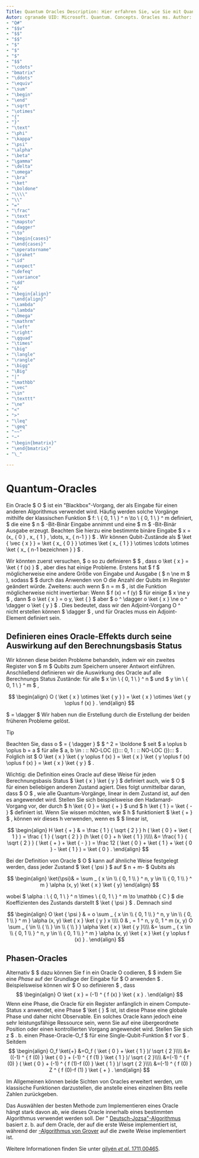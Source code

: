 ```yaml
---
Title: Quantum Oracles Description: Hier erfahren Sie, wie Sie mit Quantum-Oracles, Black Box-Vorgängen, die als Eingabe für einen anderen Algorithmus verwendet werden, arbeiten und definieren.
Autor: cgranade UID: Microsoft. Quantum. Concepts. Oracles ms. Author: chgranad ms. Date: 07/11/2018 ms. Topic: article NO-LOC:
- "Q#"
- "$$v"
- "$$"
- "$$"
- "$"
- "$"
- "$"
- "$$"
- "\cdots"
- "bmatrix"
- "\ddots"
- "\equiv"
- "\sum"
- "\begin"
- "\end"
- "\sqrt"
- "\otimes"
- "{"
- "}"
- "\text"
- "\phi"
- "\kappa"
- "\psi"
- "\alpha"
- "\beta"
- "\gamma"
- "\delta"
- "\omega"
- "\bra"
- "\ket"
- "\boldone"
- "\\\\"
- "\\"
- "="
- "\frac"
- "\text"
- "\mapsto"
- "\dagger"
- "\to"
- "\begin{cases}"
- "\end{cases}"
- "\operatorname"
- "\braket"
- "\id"
- "\expect"
- "\defeq"
- "\variance"
- "\dd"
- "&"
- "\begin{align}"
- "\end{align}"
- "\Lambda"
- "\lambda"
- "\Omega"
- "\mathrm"
- "\left"
- "\right"
- "\qquad"
- "\times"
- "\big"
- "\langle"
- "\rangle"
- "\bigg"
- "\Big"
- "|"
- "\mathbb"
- "\vec"
- "\in"
- "\texttt"
- "\ne"
- "<"
- ">"
- "\leq"
- "\geq"
- "~~"
- "~"
- "\begin{bmatrix}"
- "\end{bmatrix}"
- "\_"

---
```

# <a name="quantum-oracles"></a>Quantum-Oracles

Ein Oracle $ O $ ist ein "Blackbox"-Vorgang, der als Eingabe für einen anderen Algorithmus verwendet wird.
Häufig werden solche Vorgänge mithilfe der klassischen Funktion $ f: \\ { 0, 1 \\ } ^ n \to \\ { 0, 1 \\ } ^ m definiert, $ die eine $ n $ -Bit-Binär Eingabe annimmt und eine $ m $ -Bit-Binär Ausgabe erzeugt.
Beachten Sie hierzu eine bestimmte binäre Eingabe $ x = (x_ { 0 } , x_ { 1 } , \dots, x_ { n-1 } ) $ .
Wir können Qubit-Zustände als $ \ket { \vec { x } } = \ket { x_ { 0 } } \otimes \ket { x_ { 1 } } \otimes \cdots \otimes \ket { x_ { n-1 bezeichnen } } $ .

Wir könnten zuerst versuchen, $ o so zu definieren $ $ , dass o \ket { x } = \ket { f (x) } $ , aber dies hat einige Probleme.
Erstens hat $ f $ möglicherweise eine andere Größe von Eingabe und Ausgabe ( $ n \ne m $ ), sodass $ $ durch das Anwenden von O die Anzahl der Qubits im Register geändert würde.
Zweitens: auch wenn $ n = m $ , ist die Funktion möglicherweise nicht invertierbar: Wenn $ f (x) = f (y) $ für einige $ x \ne y $ , dann $ o \ket { x } = o y, \ket { } $ aber $ o ^ \dagger o \ket { x } \ne o ^ \dagger o \ket { y } $ .
Dies bedeutet, dass wir den Adjoint-Vorgang O ^ nicht erstellen können $ \dagger $ , und für Oracles muss ein Adjoint-Element definiert sein.

## <a name="defining-an-oracle-by-its-effect-on-computational-basis-states"></a>Definieren eines Oracle-Effekts durch seine Auswirkung auf den Berechnungsbasis Status
Wir können diese beiden Probleme behandeln, indem wir ein zweites Register von $ m $ Qubits zum Speichern unserer Antwort einführen.
Anschließend definieren wir die Auswirkung des Oracle auf alle Berechnungs Status Zustände: für alle $ x \in \\ { 0, 1 \\ } ^ n $ und $ y \in \\ { 0, 1 \\ } ^ m $ ,

$$
\begin{align}
    O ( \ket { x } \otimes \ket { y } ) = \ket { x } \otimes \ket { y \oplus f (x) } .
\end{align}
$$

$ = \dagger $ Wir haben nun die Erstellung durch die Erstellung der beiden früheren Probleme gelöst.

> [!TIP]
>Beachten Sie, dass o $ = { \dagger } $ $ ^ 2 = \boldone $ seit $ a \oplus b \oplus b = a $ für alle $ a, b \in \: :: NO-LOC ({)::: 0, 1 \: :: NO-LOC (})::: $ .
>Folglich ist $ O \ket { x } \ket { y \oplus f (x) } = \ket { x } \ket { y \oplus f (x) \oplus f (x) } = \ket { x } \ket { y } $ .

Wichtig: die Definition eines Oracle auf diese Weise für jeden Berechnungsbasis Status $ \ket { x } \ket { y } $ definiert auch, wie $ O $ für einen beliebigen anderen Zustand agiert.
Dies folgt unmittelbar daran, dass $ O $ , wie alle Quantum-Vorgänge, linear in dem Zustand ist, auf den es angewendet wird.
Stellen Sie sich beispielsweise den Hadamard-Vorgang vor, der durch $ h \ket { 0 } = \ket { + } $ und $ h \ket { 1 } = \ket { - } $ definiert ist.
Wenn Sie wissen möchten, wie $ h $ funktioniert $ \ket { + } $ , können wir dieses h verwenden, wenn es $ $ linear ist,

$$
\begin{align}
H \ket { + } & = \frac { 1 } { \sqrt { 2 } } h ( \ket { 0 }  +  \ket { 1 } ) = \frac { 1 } { \sqrt { 2 } } (h \ket { 0 } + h \ket { 1 } )\\\\
           &= \frac{ 1 } { \sqrt { 2 } } ( \ket { + }  +  \ket { - } ) = \frac 12 ( \ket { 0 }  +  \ket { 1 }  +  \ket { 0 }  -  \ket { 1 } ) = \ket { 0 } .
\end{align}
$$

Bei der Definition von Oracle $ O $ kann auf ähnliche Weise festgelegt werden, dass jeder Zustand $ \ket { \psi } $ auf $ n + m- $ Qubits als

$$
\begin{align}
\ket{\psi}& = \sum _ { x \in \\ { 0, 1 \\ } ^ n, y \in \\ { 0, 1 \\ } ^ m } \alpha (x, y) \ket { x } \ket { y}
\end{align}
$$

wobei $ \alpha : \\ { 0, 1 \\ } ^ n \times \\ { 0, 1 \\ } ^ m \to \mathbb { C } $ die Koeffizienten des Zustands darstellt $ \ket { \psi } $ . Demnach sind

$$
\begin{align}
O \ket { \psi } & = o \sum _ { x \in \\ { 0, 1 \\ } ^ n, y \in \\ { 0, 1 \\ } ^ m } \alpha (x, y) \ket { x } \ket { y } x \\\\ 0 & , = 1 ^ n, y 0, 1 ^ m (x, y) O \sum _ { \in \\ { \\ } \in \\ { \\ } } \alpha \ket { x } \ket { y }\\\\
             &= \sum _ { x \in \\ { 0, 1 \\ } ^ n, y \in \\ { 0, 1 \\ } ^ m } \alpha (x, y) \ket { x } \ket { y \oplus f (x) } .
\end{align}
$$

## <a name="phase-oracles"></a>Phasen-Oracles
Alternativ $ $ dazu können Sie f in ein Oracle O codieren, $ $ indem Sie eine _Phase_ auf der Grundlage der Eingabe für $ O anwenden $ . Beispielsweise können wir $ O so definieren $ , dass $$
\begin{align}
    O \ket { x } = (-1) ^ { f (x) } \ket { x } .
\end{align}
$$
Wenn eine Phase, die Oracle für ein Register anfänglich in einem Compute-Status x anwendet, eine Phase $ \ket { } $ ist, ist diese Phase eine globale Phase und daher nicht Observable.
Ein solches Oracle kann jedoch eine sehr leistungsfähige Ressource sein, wenn Sie auf eine übergeordnete Position oder einen kontrollierten Vorgang angewendet wird.
Stellen Sie sich z $ . b. einen Phase-Oracle-O_f $ für eine Single-Qubit-Funktion $ f vor $ .
Seitdem $$
\begin{align}
    O_f \ket{+}
        &=O_f ( \ket { 0 }  +  \ket { 1 } )/ \sqrt { 2 }\\\\
        &=((-1) ^ { f (0) } \ket { 0 } + (-1) ^ { f (1) } \ket { 1 } )/ \sqrt { 2 }\\\\
        &=(-1) ^ { f (0) } ( \ket { 0 } + (-1) ^ { f (1)-f (0) } \ket { 1 } )/ \sqrt { 2 }\\\\
        &=(-1) ^ { f (0) } Z ^ { f (0)-f (1) } \ket { + } .
\end{align}
$$

Im Allgemeinen können beide Sichten von Oracles erweitert werden, um klassische Funktionen darzustellen, die anstelle eines einzelnen Bits reelle Zahlen zurückgeben.

Das Auswählen der besten Methode zum Implementieren eines Oracle hängt stark davon ab, wie dieses Oracle innerhalb eines bestimmten Algorithmus verwendet werden soll.
Der " [Deutsch-Jozsa"-Algorithmus](https://en.wikipedia.org/wiki/Deutsch%E2%80%93Jozsa_algorithm) basiert z. b. auf dem Oracle, der auf die erste Weise implementiert ist, während der [-Algorithmus von Grover](https://en.wikipedia.org/wiki/Grover's_algorithm) auf die zweite Weise implementiert ist.


Weitere Informationen finden Sie unter [gilyén *et al*. 1711,00465](https://arxiv.org/abs/1711.00465).
